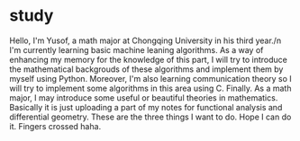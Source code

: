 # study
Hello, I'm Yusof, a math major at Chongqing University in his third year./n
I'm currently learning basic machine leaning algorithms. As a way of enhancing my memory for the knowledge of this part, I will try to 
introduce the mathematical backgrouds of these algorithms and implement them by myself using Python.
Moreover, I'm also learning communication theory so I will try to implement some algorithms in this area using C.
Finally. As a math major, I may introduce some useful or beautiful theories in mathematics. Basically it is just uploading a part of my
notes for functional analysis and differential geometry.
These are the three things I want to do.
Hope I can do it. Fingers crossed haha.
